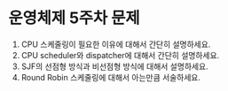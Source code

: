 # 운영체제 5주차 문제

1. CPU 스케줄링이 필요한 이유에 대해서 간단히 설명하세요.
2. CPU scheduler와 dispatcher에 대해서 간단히 설명하세요.
3. SJF의 선점형 방식과 비선점형 방식에 대해서 설명하세요.
4. Round Robin 스케줄링에 대해서 아는만큼 서술하세요.

